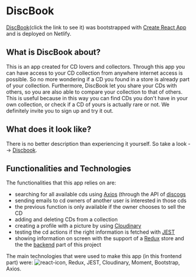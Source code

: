 # DiscBook

[DiscBook](https://discbook.netlify.com)(click the link to see it) was bootstrapped with [Create React App](https://github.com/facebook/create-react-app) and is deployed on Netlify.

## What is DiscBook about?

This is an app created for CD lovers and collectors. Through this app you can have access to your CD collection from anywhere internet access is possible. So no more wondering if a CD you found in a store is already part of your collection. Furthermore, DiscBook let you share your CDs with others, so you are also able to compare your collection to that of others. This is useful because in this way you can find CDs you don't have in your own collection, or check if a CD of yours is actually rare or not. We definitely invite you to sign up and try it out.

## What does it look like?

There is no better description than experiencing it yourself. So take a look --> [Discbook](https://discbook.netlify.com).

## Functionalities and Technologies

The functionalities that this app relies on are:
- searching for all available cds using [Axios](https://www.npmjs.com/package/axios) (through the API of [discogs](https://www.discogs.com)
- sending emails to cd owners of another user is interested in those cds
- the previous function is only available if the owner chooses to sell the CD
- adding and deleting CDs from a collection
- creating a profile with a picture by using [Cloudinary](https://cloudinary.com)
- testing the cd actions if the right information is fetched with [JEST](https://jestjs.io/)
- showing information on screen with the support of a [Redux](https://redux.js.org/) store and the the [backend](https://github.com/Jannis-Passalis/DiscBook-Server) part of this project 

The main technologies that were used to make this app (in this frontend part) were: ![react-icon]("https://upload.wikimedia.org/wikipedia/commons/thumb/a/a7/React-icon.svg/1280px-React-icon.svg.png"), Redux, JEST, Cloudinary, Moment, Bootstrap, Axios.
